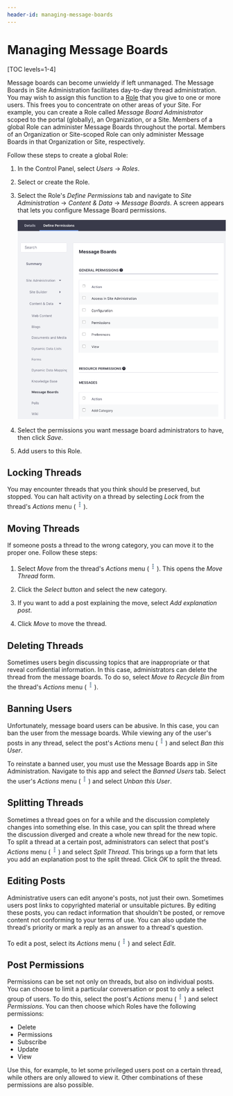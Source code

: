 ```yaml
---
header-id: managing-message-boards
---
```


# Managing Message Boards

[TOC levels=1-4]

Message boards can become unwieldy if left unmanaged. The Message Boards in Site 
Administration facilitates day-to-day thread administration. You may wish to 
assign this function to a 
[Role](/discover/portal/-/knowledge_base/7-2/roles-and-permissions) 
that you give to one or more users. This frees you to concentrate on other areas 
of your Site. For example, you can create a Role called 
*Message Board Administrator* scoped to the portal (globally), an Organization,
or a Site. Members of a global Role can administer Message Boards throughout the
portal. Members of an Organization or Site-scoped Role can only administer
Message Boards in that Organization or Site, respectively. 

Follow these steps to create a global Role:

1.  In the Control Panel, select *Users* &rarr; *Roles*. 

2.  Select or create the Role.

3.  Select the Role's *Define Permissions* tab and navigate to 
    *Site Administration* &rarr; *Content & Data* &rarr; *Message Boards*. 
    A screen appears that lets you configure Message Board permissions. 

    ![Figure 1: Define the permissions you want to use for the message boards administrators.](../../../../images/message-boards-role-permissions.png)

4.  Select the permissions you want message board administrators to have, then 
    click *Save*. 

5.  Add users to this Role. 

## Locking Threads

You may encounter threads that you think should be preserved, but stopped. You
can halt activity on a thread by selecting *Lock* from the thread's *Actions* 
menu 
(![Actions](../../../../images/icon-actions.png)). 

## Moving Threads

If someone posts a thread to the wrong category, you can move it to the proper 
one. Follow these steps:

1.  Select *Move* from the thread's *Actions* menu 
    (![Actions](../../../../images/icon-actions.png)). This opens the 
    *Move Thread* form. 

2.  Click the *Select* button and select the new category. 

3.  If you want to add a post explaining the move, select 
    *Add explanation post*. 

4.  Click *Move* to move the thread. 

## Deleting Threads

Sometimes users begin discussing topics that are inappropriate or that reveal
confidential information. In this case, administrators can delete the thread 
from the message boards. To do so, select *Move to Recycle Bin* from the 
thread's *Actions* menu 
(![Actions](../../../../images/icon-actions.png)). 

## Banning Users

Unfortunately, message board users can be abusive. In this case, you can ban the 
user from the message boards. While viewing any of the user's posts in any 
thread, select the post's *Actions* menu 
(![Actions](../../../../images/icon-actions.png)) and select *Ban this User*. 

To reinstate a banned user, you must use the Message Boards app in Site 
Administration. Navigate to this app and select the *Banned Users* tab. Select 
the user's *Actions* menu 
(![Actions](../../../../images/icon-actions.png)) and select *Unban this User*. 

## Splitting Threads

Sometimes a thread goes on for a while and the discussion completely changes
into something else. In this case, you can split the thread where the discussion
diverged and create a whole new thread for the new topic. To split a thread at
a certain post, administrators can select that post's *Actions* menu
(![Actions](../../../../images/icon-actions.png)) and select *Split Thread*.
This brings up a form that lets you add an explanation post to the split thread.
Click *OK* to split the thread. 

## Editing Posts

Administrative users can edit anyone's posts, not just their own. Sometimes 
users post links to copyrighted material or unsuitable pictures. By editing
these posts, you can redact information that shouldn't be posted, or remove
content not conforming to your terms of use. You can also update the thread's
priority or mark a reply as an answer to a thread's question. 

To edit a post, select its *Actions* menu 
(![Actions](../../../../images/icon-actions.png)) and select *Edit*. 

## Post Permissions

Permissions can be set not only on threads, but also on individual posts. You
can choose to limit a particular conversation or post to only a select group of 
users. To do this, select the post's *Actions* menu 
(![Actions](../../../../images/icon-actions.png)) and select *Permissions*. You 
can then choose which Roles have the following permissions: 

-   Delete
-   Permissions
-   Subscribe
-   Update
-   View 

Use this, for example, to let some privileged users post on a certain thread,
while others are only allowed to view it. Other combinations of these
permissions are also possible. 
